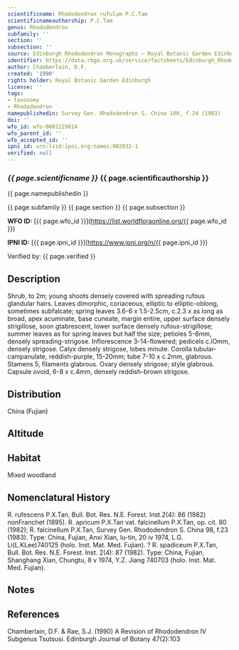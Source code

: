```yaml
---
scientificname: Rhododendron rufulum P.C.Tam
scientificnameauthorship: P.C.Tam
genus: Rhododendron
subfamily: ''
section: ''
subsection: ''
source: Edinburgh Rhododendron Monographs – Royal Botanic Garden Edinburgh
identifier: https://data.rbge.org.uk/service/factsheets/Edinburgh_Rhododendron_Monographs.xhtml
author: Chamberlain, D.F.
created: '1990'
rights holder: Royal Botanic Garden Edinburgh
license: ''
tags:
- taxonomy
- Rhododendron
namepublishedin: Survey Gen. Rhododendron S. China 100, f.24 (1983)
doi: ''
wfo_id: wfo-0001229814
wfo_parent_id: ''
wfo_accepted_id: ''
ipni_id: urn:lsid:ipni.org:names:902932-1
verified: null
---
```

### _{{ page.scientificname }}_ {{ page.scientificauthorship }}
 {{ page.namepublishedin }}

{{ page.subfamily }} {{ page.section }} {{ page.subsection }}

**WFO ID:** [{{ page.wfo_id }}](https://list.worldfloraonline.org/{{ page.wfo_id }})

**IPNI ID:** [{{ page.ipni_id }}](https://www.ipni.org/n/{{ page.ipni_id }})

Verified by: {{ page.verified }}



## Description
Shrub, to 2m; young shoots densely covered with spreading rufous glandular hairs. Leaves dimorphic, coriaceous, elliptic to elliptic-oblong, sometimes subfalcate; spring leaves 3.6-6 x 1.5-2.5cm, c.2.3 x as long as broad, apex acuminate, base cuneate, margin entire, upper surface densely strigillose, soon gtabrescent, lower surface densely rufous-strigillose; summer leaves as for spring leaves but half the size; petioles 5-8mm, densely spreading-strigose. Inflorescence 3-14-flowered; pedicels c.lOmm, densely strigose. Calyx densely strigose, lobes minute. Corolla tubular-campanulate, reddish-purple, 15-20mm; tube 7-10 x c.2mm, glabrous. Stamens 5, filaments glabrous. Ovary densely strigose; style glabrous. Capsule ovoid, 6-8 x c.4mm, densely reddish-brown strigose.

## Distribution
China (Fujian)

## Altitude


## Habitat
Mixed woodland

## Nomenclatural History
R. rufescens P.X.Tan, Bull. Bot. Res. N.E. Forest. Inst.2(4): 86 (1982) nonFranchet (1895). R. apricum P.X.Tan vat. falcinellum P.X.Tan, op. cit. 80 (1982); R. falcinellum P.X.Tan, Survey Gen. Rhododendron S. China 98, f.23 (1983). Type: China, Fujian, Anxi Xian, lu-tin, 20 iv 1974, L.G. Li(L.KLee)740125 (holo. Inst. Mat. Med. Fujian). ? R. spadiceum P.X.Tan, Bull. Bot. Res. N.E. Forest. Inst. 2(4): 87 (1982). Type: China, Fujian, Shanghang Xian, Chungtu, 8 v 1974, Y.Z. Jiang 740703 (holo. Inst. Mat. Med. Fujian).
                       
## Notes


## References

Chamberlain, D.F. & Rae, S.J. (1990) A Revision of Rhododendron IV Subgenus Tsutsusi. Edinburgh Journal of Botany 47(2):103
